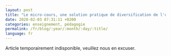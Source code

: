 ```yaml
---
layout: post
title: "Le micro-cours, une solution pratique de diversification de l'offre de cours"
date: 2020-02-03 07:31:11 +0200
categories: enseignement, pédagogie
permalink: /fr/blog/:year/:month/:day/:title/
language: fr
---
```


Article temporairement indisponible, veuillez nous en excuser.
